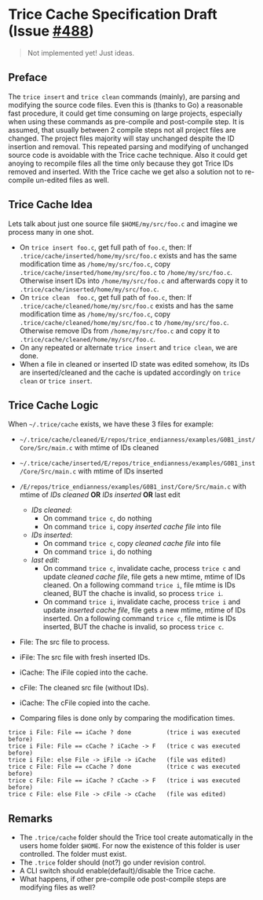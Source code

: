 # Trice Cache Specification Draft (Issue [#488](https://github.com/rokath/trice/issues/488))

> Not implemented yet! Just ideas.

## Preface

The `trice insert` and `trice clean` commands (mainly), are parsing and modifying the source code files. Even this is (thanks to Go) a reasonable fast procedure, it could get time consuming on large projects, especially when using these commands as pre-compile and post-compile step. It is assumed, that usually between 2 compile steps not all project files are changed. The project files majority will stay unchanged despite the ID insertion and removal. This repeated parsing and modifying of unchanged source code is avoidable with the Trice cache technique. Also it could get anoying to recompile files all the time only because they got Trice IDs removed and inserted. With the Trice cache we get also a solution not to re-compile un-edited files as well.

## Trice Cache Idea

Lets talk about just one source file `$HOME/my/src/foo.c` and imagine we process many in one shot.

- On `trice insert foo.c`, get full path of `foo.c`, then:
  If `.trice/cache/inserted/home/my/src/foo.c` exists and has the same modification time as `/home/my/src/foo.c`, copy `.trice/cache/inserted/home/my/src/foo.c` to `/home/my/src/foo.c`. Otherwise insert IDs into `/home/my/src/foo.c` and afterwards copy it to `.trice/cache/inserted/home/my/src/foo.c`.
- On `trice clean  foo.c`, get full path of `foo.c`, then:
  If `.trice/cache/cleaned/home/my/src/foo.c` exists and has the same modification time as `/home/my/src/foo.c`, copy `.trice/cache/cleaned/home/my/src/foo.c` to `/home/my/src/foo.c`. Otherwise remove IDs from `/home/my/src/foo.c` and copy it to `.trice/cache/cleaned/home/my/src/foo.c`.
- On any repeated or alternate `trice insert` and `trice clean`, we are done.
- When a file in cleaned or inserted ID state was edited somehow, its IDs are inserted/cleaned and the cache is updated accordingly on `trice clean` or `trice insert`.

## Trice Cache Logic

When `~/.trice/cache` exists, we have these 3 files for example:
- `~/.trice/cache/cleaned/E/repos/trice_endianness/examples/G0B1_inst/Core/Src/main.c` with mtime of IDs cleaned
- `~/.trice/cache/inserted/E/repos/trice_endianness/examples/G0B1_inst/Core/Src/main.c` with mtime of IDs inserted
- `/E/repos/trice_endianness/examples/G0B1_inst/Core/Src/main.c` with mtime of _IDs cleaned_ **OR** _IDs inserted_ **OR** last edit
  - _IDs cleaned_:
      - On command `trice c`, do nothing
      - On command `trice i`, copy _inserted cache file_ into file 
  - _IDs inserted_:
      - On command `trice c`, copy _cleaned cache file_ into file
      - On command `trice i`, do nothing 
  - _last edit_:
      - On command `trice c`, invalidate cache, process `trice c` and update _cleaned cache file_, file gets a new mtime, mtime of IDs cleaned. On a following command `trice i`, file mtime is IDs cleaned, BUT the chache is invalid, so process `trice i`.
      - On command `trice i`, invalidate cache, process `trice i` and update _inserted cache file_, file gets a new mtime, mtime of IDs inserted. On a following command `trice c`, file mtime is IDs inserted, BUT the chache is invalid, so process `trice c`.

- File: The src file to process.
- iFile: The src file with fresh inserted IDs.
- iCache: The iFile copied into the cache.
- cFile: The cleaned src file (without IDs).
- iCache: The cFile copied into the cache.
- Comparing files is done only by comparing the modification times.

```b
trice i File: File == iCache ? done          (trice i was executed before)
trice i File: File == cCache ? iCache -> F   (trice c was executed before)
trice i File: else File -> iFile -> iCache   (file was edited)
trice c File: File == cCache ? done          (trice c was executed before)
trice c File: File == iCache ? cCache -> F   (trice i was executed before)
trice c File: else File -> cFile -> cCache   (file was edited)
```

## Remarks

- The `.trice/cache` folder should the Trice tool create automatically in the users home folder `$HOME`. For now the existence of this folder is user controlled. The folder must exist.
- The `.trice` folder should (not?) go under revision control.
- A CLI switch should enable(default)/disable the Trice cache.
- What happens, if other pre-compile ode post-compile steps are modifying files as well?
